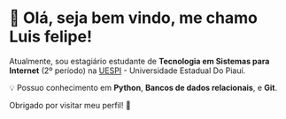 # 👋 Olá, seja bem vindo, me chamo Luis felipe!

Atualmente, sou estagiário estudante de **Tecnologia em Sistemas para Internet** (2º período) na [UESPI](https://uespi.br/) - Universidade Estadual Do Piauí.  

💡 Possuo conhecimento em **Python**, **Bancos de dados relacionais**, e **Git**.  

Obrigado por visitar meu perfil! 🚀  
